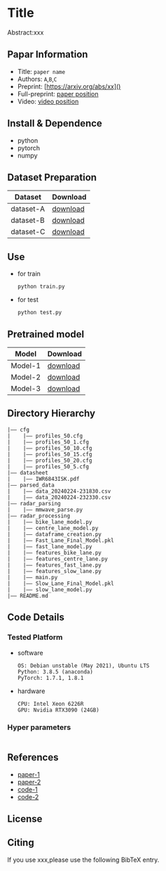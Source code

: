 Title
===
Abstract:xxx
## Papar Information
- Title:  `paper name`
- Authors:  `A`,`B`,`C`
- Preprint: [https://arxiv.org/abs/xx]()
- Full-preprint: [paper position]()
- Video: [video position]()

## Install & Dependence
- python
- pytorch
- numpy

## Dataset Preparation
| Dataset | Download |
| ---     | ---   |
| dataset-A | [download]() |
| dataset-B | [download]() |
| dataset-C | [download]() |

## Use
- for train
  ```
  python train.py
  ```
- for test
  ```
  python test.py
  ```
## Pretrained model
| Model | Download |
| ---     | ---   |
| Model-1 | [download]() |
| Model-2 | [download]() |
| Model-3 | [download]() |


## Directory Hierarchy
```
|—— cfg
|    |—— profiles_50.cfg
|    |—— profiles_50_1.cfg
|    |—— profiles_50_10.cfg
|    |—— profiles_50_15.cfg
|    |—— profiles_50_20.cfg
|    |—— profiles_50_5.cfg
|—— datasheet
|    |—— IWR6843ISK.pdf
|—— parsed_data
|    |—— data_20240224-231830.csv
|    |—— data_20240224-232330.csv
|—— radar_parsing
|    |—— mmwave_parse.py
|—— radar_processing
|    |—— bike_lane_model.py
|    |—— centre_lane_model.py
|    |—— dataframe_creation.py
|    |—— Fast_Lane_Final_Model.pkl
|    |—— fast_lane_model.py
|    |—— features_bike_lane.py
|    |—— features_centre_lane.py
|    |—— features_fast_lane.py
|    |—— features_slow_lane.py
|    |—— main.py
|    |—— Slow_Lane_Final_Model.pkl
|    |—— slow_lane_model.py
|—— README.md
```
## Code Details
### Tested Platform
- software
  ```
  OS: Debian unstable (May 2021), Ubuntu LTS
  Python: 3.8.5 (anaconda)
  PyTorch: 1.7.1, 1.8.1
  ```
- hardware
  ```
  CPU: Intel Xeon 6226R
  GPU: Nvidia RTX3090 (24GB)
  ```
### Hyper parameters
```
```
## References
- [paper-1]()
- [paper-2]()
- [code-1](https://github.com)
- [code-2](https://github.com)
  
## License

## Citing
If you use xxx,please use the following BibTeX entry.
```
```
